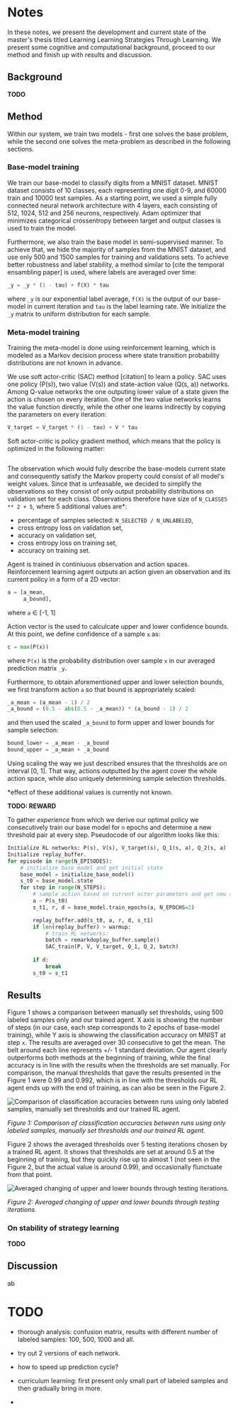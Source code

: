 # Notes

In these notes, we present the development and current state of the master's thesis titled Learning Learning Strategies Through Learning. We present some cognitive and computational background, proceed to our method and finish up with results and discussion. 

## Background

**TODO**

## Method

Within our system, we train two models - first one solves the base problem, while the second one solves the meta-problem as described in the following sections. 

### Base-model training

We train our base-model to classify digits from a MNIST dataset. MNIST dataset consists of 10 classes, each representing one digit 0-9, and 60000 train and 10000 test samples. As a starting point, we used a simple fully connected neural network architecture with 4 layers, each consisting of 512, 1024, 512 and 256 neurons, respectively. Adam optimizer that minimizes categorical crossentropy between target and output classes is used to train the model. 

Furthermore, we also train the base model in semi-supervised manner. To achieve that, we hide the majority of samples from the MNIST dataset, and use only 500 and 1500 samples for training and validations sets. To achieve better robustness and label stability, a method similar to [cite the temporal ensambling paper] is used, where labels are averaged over time:

```python
_y = _y * (1 - tau) + f(X) * tau
```
where `_y` is our exponential label average, `f(X)` is the output of our base-model in current iteration and `tau` is the label learning rate. We initialize the `_y` matrix to uniform distribution for each sample. 

### Meta-model training

Training the meta-model is done using reinforcement learning, which is modeled as a Markov decision process where state transition probability distributions are not known in advance.

We use soft actor-critic (SAC) method [citation] to learn a policy. SAC uses one policy (P(s)), two value (V(s)) and state-action value (Q(s, a)) networks. Among Q-value networks the one outputing lower value of a state given the action is chosen on every iteration. One of the two value networks learns the value function directly, while the other one learns indirectly by copying the parameters on every iteration:
```python
V_target = V_target * (1 - tau) + V * tau
```

Soft actor-critic is policy gradient method, which means that the policy is optimized in the following matter:
```

```

The observation which would fully describe the base-models current state and consequently satisfy the Markov property could consist of all model's weight values. Since that is unfeasable, we decided to simplify the observations so they consist of only output probability distributions on validation set for each class. Observations therefore have size of `N_CLASSES ** 2 + 5`, where 5 additional values are*:
- percentage of samples selected: `N_SELECTED / N_UNLABELED`,
- cross entropy loss on validation set,
- accuracy on validation set,
- cross entropy loss on training set,
- accuracy on training set.

Agent is trained in continiuous observation and action spaces. Reinforcement learning agent outputs an action given an observation and its current policy in a form of a 2D vector:
```python
a = [a_mean,
     a_bound],
```
where `a` ∈ [-1, 1]

Action vector is the used to calculcate upper and lower confidence bounds. At this point, we define confidence of a sample `x` as:
```python
c = max(P(x))
```
where `P(x)` is the probability distribution over sample `x` in our averaged prediction matrix `_y`.

Furthermore, to obtain aforementioned upper and lower selection bounds, we first transform action `a` so that bound is appropriately scaled:
```python
_a_mean = (a_mean - 1) / 2
_a_bound = (0.5 - abs(0.5 - _a_mean)) * (a_bound - 1) / 2
```

and then used the scaled `_a_bound` to form upper and lower bounds for sample selection:
```python
bound_lower = _a_mean - _a_bound
bound_upper = _a_mean + _a_bound
```

Using scaling the way we just described ensures that the thresholds are on interval [0, 1]. That way, actions outputted by the agent cover the whole action space, while also uniquely determining sample selection thresholds. 

*effect of these additional values is currently not known.

**TODO: REWARD**

To gather *experience* from which we derive our optimal policy we consecutively train our base model for `n` epochs and determine a new threshold pair at every step. Pseudocode of our algorithm looks like this:

```python
Initialize RL networks: P(s), V(s), V_target(s), Q_1(s, a), Q_2(s, a)
Initialize replay_buffer.
for episode in range(N_EPISODES):
    # initialize base model and get initial state
    base_model = initialize_base_model()
    s_t0 = base_model.state 
    for step in range(N_STEPS):
        # sample action based on current actor parameters and get new state and reward.
        a ~ P(s_t0)
        s_t1, r, d = base_model.train_epochs(a, N_EPOCHS=2)

        replay_buffer.add(s_t0, a, r, d, s_t1)
        if len(replay_buffer) > warmup:
            # train RL networks:
            batch = remarkdoplay_buffer.sample()
            SAC_train(P, V, V_target, Q_1, Q_2, batch)
        
        if d:
            break
        s_t0 = s_t1
```

## Results

Figure 1 shows a comparison between manually set thresholds, using 500 labeled samples only and our trained agent. X axis is showing the number of steps (in our case, each step corresponds to 2 epochs of base-model training), while Y axis is showwing the classification accuracy on MNIST at step `x`. The results are averaged over 30 consecutive to get the mean. The belt around each line represents +/- 1 standard deviation. Our agent clearly outperforms both methods at the beginning of training, while the final accuracy is in line with the results when the thresholds are set manually. For comparison, the manual thresholds that gave the results presented in the Figure 1 were 0.99 and 0.992, which is in line with the thresholds our RL agent ends up with the end of training, as can also be seen in the Figure 2.

![Comparison of classification accuracies between runs using only labeled samples, manually set thresholds and our trained RL agent.](./notes_images/2020-02-10_19-33-36.809566.svg)

*Figure 1: Comparison of classification accuracies between runs using only labeled samples, manually set thresholds and our trained RL agent.*

Figure 2 shows the averaged thresholds over 5 testing iterations chosen by a trained RL agent. It shows that thresholds are set at around 0.5 at the beginning of training, but they quickly rise up to almost 1 (not seen in the Figure 2, but the actual value is around 0.99), and occasionally flunctuate from that point. 

![Averaged changing of upper and lower bounds through testing iterations.](./notes_images/420_test_actions.svg)

*Figure 2: Averaged changing of upper and lower bounds through testing iterations.*

### On stability of strategy learning

**TODO**

## Discussion

ab

# TODO

- thorough analysis: confusion matrix, results with different number of labeled samples: 100, 500, 1000 and all.
- try out 2 versions of each network.
- how to speed up prediction cycle?

- curriculum learning: first present only small part of labeled samples and then gradually bring in more.
- 